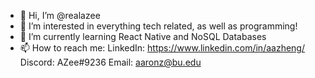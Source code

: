- 👋 Hi, I’m @realazee
- 👀 I’m interested in everything tech related, as well as programming!
- 🌱 I’m currently learning React Native and NoSQL Databases
- 📫 How to reach me:
LinkedIn: https://www.linkedin.com/in/aazheng/
Discord: AZee#9236
Email: aaronz@bu.edu

<!---
realazee/realazee is a ✨ special ✨ repository because its `README.md` (this file) appears on your GitHub profile.
You can click the Preview link to take a look at your changes.
--->
